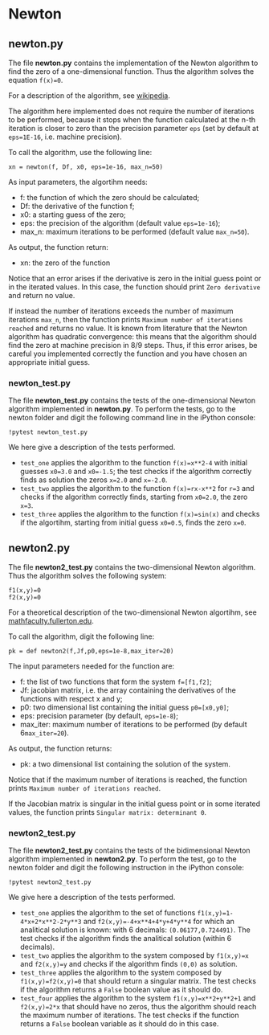 # Newton

## newton.py

The file **newton.py** contains the implementation of the Newton algorithm to find the zero of a one-dimensional function. Thus the algorithm solves the equation `f(x)=0`.

For a description of the algorithm, see [wikipedia](https://en.wikipedia.org/wiki/Newton%27s_method). 

The algorithm here implemented does not require the number of iterations to be performed, because it stops when the function calculated at the n-th iteration is closer to zero than the precision parameter `eps` (set by default at `eps=1E-16`, i.e. machine precision). 

To call the algorithm, use the following line:

`xn = newton(f, Df, x0, eps=1e-16, max_n=50)`

As input parameters, the algortihm needs:
* f: the function of which the zero should be calculated;
* Df: the derivative of the function f;
* x0: a starting guess of the zero;
* eps: the precision of the algorithm (default value `eps=1e-16`);
* max_n: maximum iterations to be performed (default value `max_n=50`).

As output, the function return:
* xn: the zero of the function

Notice that an error arises if the derivative is zero in the initial guess point or in the iterated values. In this case, the function should print `Zero derivative` and return no value. 

If instead the number of iterations exceeds the number of maximum iterations `max_n`, then the function prints `Maximum number of iterations reached` and returns no value.
It is known from literature that the Newton algorithm has quadratic convergence: this means that the algorithm should find the zero at machine precision in 8/9 steps. 
Thus, if this error arises, be careful you implemented correctly the function and you have chosen an appropriate initial guess. 

### newton_test.py

The file **newton_test.py** contains the tests of the one-dimensional Newton algorithm implemented in **newton.py**. To perform the tests, go to the newton folder and digit the following command line in the iPython console:

`!pytest newton_test.py`

We here give a description of the tests performed.

* `test_one` applies the algorithm to the function `f(x)=x**2-4` with initial guesses `x0=3.0` and `x0=-1.5`; the test checks if the algorithm correctly finds as solution the zeros `x=2.0` and `x=-2.0`.
* `test_two` applies the algorithm to the function `f(x)=rx-x**2` for `r=3` and checks if the algorithm correctly finds, starting from `x0=2.0`, the zero `x=3`.
* `test_three` applies the algorithm to the function `f(x)=sin(x)` and checks if the algortihm, starting from initial guess `x0=0.5`, finds the zero `x=0`.

## newton2.py

The file **newton2_test.py** contains the two-dimensional Newton algorithm. Thus the algorithm solves the following system:
```
f1(x,y)=0
f2(x,y)=0
```
For a theoretical description of the two-dimensional Newton algortihm, see [mathfaculty.fullerton.edu](http://mathfaculty.fullerton.edu/mathews/n2003/FixPointNewtonMod.html).

To call the algorithm, digit the following line:

`pk = def newton2(f,Jf,p0,eps=1e-8,max_iter=20)`

The input parameters needed for the function are:
* f: the list of two functions that form the system `f=[f1,f2]`;
* Jf: jacobian matrix, i.e. the array containing the derivatives of the functions with respect x and y;
* p0: two dimensional list containing the initial guess `p0=[x0,y0]`;
* eps: precision parameter (by default, `eps=1e-8`);
* max_iter: maximum number of iterations to be performed (by default 6`max_iter=20`).

As output, the function returns:
* pk: a two dimensional list containing the solution of the system.

Notice that if the maximum number of iterations is reached, the function prints `Maximum number of iterations reached`.

If the Jacobian matrix is singular in the initial guess point or in some iterated values, the function prints `Singular matrix: determinant 0`.

### newton2_test.py

The file **newton2_test.py** contains the tests of the bidimensional Newton algorithm implemented in **newton2.py**. To perform the test, go to the newton folder and digit the following instruction in the iPython console:

`!pytest newton2_test.py`

We give here a description of the tests performed.

* `test_one` applies the algorithm to the set of functions `f1(x,y)=1-4*x+2*x**2-2*y**3` and `f2(x,y)=-4+x**4+4*y+4*y**4` for which an analitical solution is known: with 6 decimals: `(0.06177,0.724491)`. The test checks if the algorithm finds the analitical solution (within 6 decimals).
* `test_two` applies the algorithm to the system composed by `f1(x,y)=x` and `f2(x,y)=y` and checks if the algorithm finds `(0,0)` as solution.
* `test_three` applies the algorithm to the system composed by `f1(x,y)=f2(x,y)=0` that should return a singular matrix. The test checks if the algorithm returns a `False` boolean value as it should do. 
* `test_four` applies the algorithm to the system `f1(x,y)=x**2+y**2+1` and `f2(x,y)=2*x` that should have no zeros, thus the algorithm should reach the maximum number of iterations. The test checks if the function returns a `False` boolean variable as it should do in this case.

